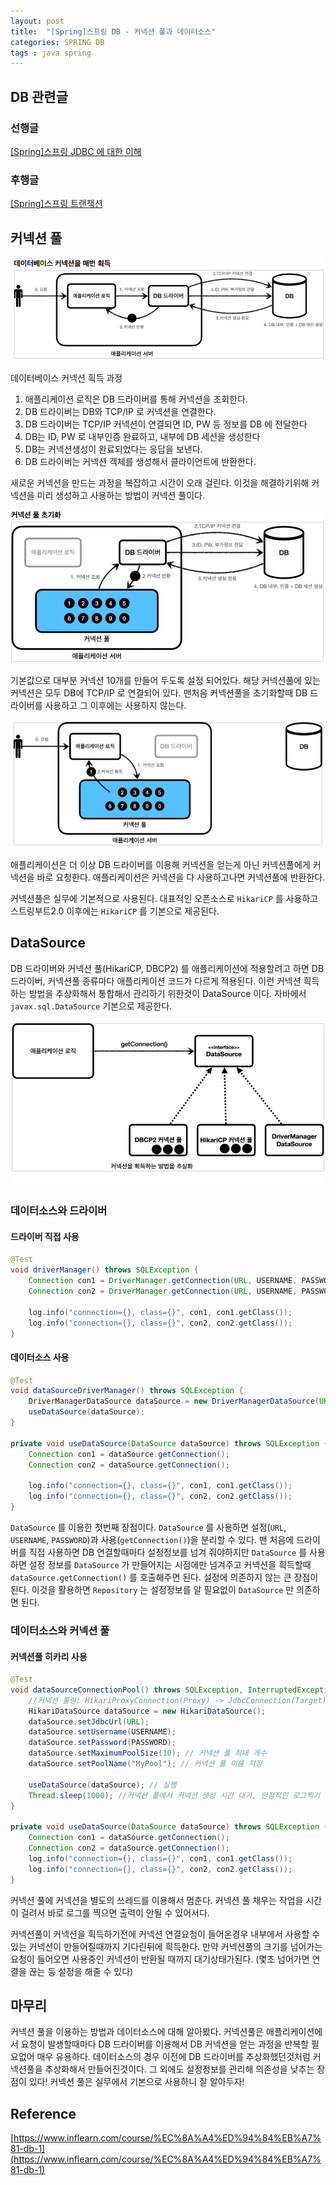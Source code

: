 ```yaml
---
layout: post
title:  "[Spring]스프링 DB - 커넥션 풀과 데이터소스"
categories: SPRING DB
tags : java spring
---
```


## DB 관련글

### 선행글

[[Spring]스프링 JDBC 에 대한 이해](../JDBC)  

### 후행글

[[Spring]스프링 트랜잭션](../트랜잭션)  


## 커넥션 풀

<img src="https://github.com/jinhoon227/jinhoon227.github.io/blob/main/assets/img/posts/spring/db/conn1.png" alt="이미지">

데이터베이스 커넥션 흭득 과정

1. 애플리케이션 로직은 DB 드라이버를 통해 커넥션을 조회한다.
2. DB 드라이버는 DB와 TCP/IP 로 커넥션을 연결한다.
3. DB 드라이버는 TCP/IP 커넥션이 연결되면 ID, PW 등 정보를 DB 에 전달한다
4. DB는 ID, PW 로 내부인증 완료하고, 내부에 DB 세션을 생성한다
5. DB는 커넥션생성이 완료되었다는 응답을 보낸다.
6. DB 드라이버는 커넥션 객체를 생성해서 클라이언트에 반환한다.

새로운 커넥션을 만드는 과정을 복잡하고 시간이 오래 걸린다. 이것을 해결하기위해 커넥션을 미리 생성하고 사용하는 방법이
커넥션 풀이다.

<img src="https://github.com/jinhoon227/jinhoon227.github.io/blob/main/assets/img/posts/spring/db/conn2.png" alt="이미지">

기본값으로 대부분 커넥션 10개를 만들어 두도록 설정 되어있다. 해당 커넥션풀에 있는 커넥션은 모두 DB에 TCP/IP 로 연결되어 있다. 
맨처음 커넥션풀을 초기화할때 DB 드라이버를 사용하고 그 이후에는 사용하지 않는다.

<img src="https://github.com/jinhoon227/jinhoon227.github.io/blob/main/assets/img/posts/spring/db/conn2-1.png" alt="이미지">

애플리케이션은 더 이상 DB 드라이버를 이용해 커넥션을 얻는게 아닌 커넥션풀에게 커넥션을 바로 요청한다.
애플리케이션은 커넥션을 다 사용하고나면 커넥션풀에 반환한다. 

커넥션풀은 실무에 기본적으로 사용된다. 대표적인 오픈소스로 `HikariCP` 를 사용하고 스트링부트2.0 이후에는 `HikariCP` 를
기본으로 제공된다.

## DataSource

DB 드라이버와 커넥션 풀(HikariCP, DBCP2) 를 애플리케이션에 적용할려고 하면 DB 드라이버, 커넥션풀 종류마다 애플리케이션
코드가 다르게 적용된다. 이런 커넥션 흭득하는 방법을 추상화해서 통합해서 관리하기 위한것이 DataSource 이다.
자바에서 `javax.sql.DataSource` 기본으로 제공한다.

<img src="https://github.com/jinhoon227/jinhoon227.github.io/blob/main/assets/img/posts/spring/db/conn3.png" alt="이미지">


### 데이터소스와 드라이버

#### 드라이버 직접 사용
```java
@Test
void driverManager() throws SQLException {
    Connection con1 = DriverManager.getConnection(URL, USERNAME, PASSWORD);
    Connection con2 = DriverManager.getConnection(URL, USERNAME, PASSWORD);
    
    log.info("connection={}, class={}", con1, con1.getClass());
    log.info("connection={}, class={}", con2, con2.getClass());
}
```

#### 데이터소스 사용
```java
@Test
void dataSourceDriverManager() throws SQLException {
    DriverManagerDataSource dataSource = new DriverManagerDataSource(URL, USERNAME, PASSWORD); 
    useDataSource(dataSource);
}

private void useDataSource(DataSource dataSource) throws SQLException {
    Connection con1 = dataSource.getConnection();
    Connection con2 = dataSource.getConnection();
    
    log.info("connection={}, class={}", con1, con1.getClass());
    log.info("connection={}, class={}", con2, con2.getClass());
}
```

`DataSource` 를 이용한 첫번째 장점이다. `DataSource` 를 사용하면 설정(`URL`, `USERNAME`, `PASSWORD`)과 사용(`getConnection()`)을 분리할 수 있다. 
맨 처음에 드라이버를 직접 사용하면 DB 연결할때마다 설정정보를 넘겨 줘야하지만
`DataSource` 를 사용하면 설정 정보를 `DataSource` 가 만들어지는 시점에만 넘겨주고
커넥션을 흭득할때 `dataSource.getConnection()` 를 호출해주면 된다.
설정에 의존하지 않는 큰 장점이 된다. 이것을 활용하면 `Repository` 는 설정정보를 알 필요없이 `DataSource` 만 의존하면 된다.

### 데이터소스와 커넥션 풀

#### 커넥션풀 히카리 사용
```java
@Test
void dataSourceConnectionPool() throws SQLException, InterruptedException {
    //커넥션 풀링: HikariProxyConnection(Proxy) -> JdbcConnection(Target)
    HikariDataSource dataSource = new HikariDataSource();
    dataSource.setJdbcUrl(URL);
    dataSource.setUsername(USERNAME);
    dataSource.setPassword(PASSWORD);
    dataSource.setMaximumPoolSize(10); // 커넥션 풀 최대 개수
    dataSource.setPoolName("MyPool"); // 커넥션 풀 이름 지정
        
    useDataSource(dataSource); // 실행
    Thread.sleep(1000); //커넥션 풀에서 커넥션 생성 시간 대기, 안정적인 로그찍기 위해 슬립걸음
}

private void useDataSource(DataSource dataSource) throws SQLException {
    Connection con1 = dataSource.getConnection();
    Connection con2 = dataSource.getConnection();
    log.info("connection={}, class={}", con1, con1.getClass());
    log.info("connection={}, class={}", con2, con2.getClass());
}
```

커넥션 풀에 커넥션을 별도의 쓰레드를 이용해서 멈춘다. 커넥션 풀 채우는 작업을 시간이 걸려서 바로 로그를 찍으면 출력이 안될 수 있어서다.

커넥션풀이 커넥션을 흭득하기전에 커넥션 연결요청이 들어온경우 내부에서 사용할 수 있는 커넥션이 만들어질때까지 기다린뒤에 흭득한다.
만약 커넥션풀의 크기를 넘어가는 요청이 들어오면 사용중인 커넥션이 반환될 때까지 대기상태가된다. (몇초 넘어가면 연결을 끊는 등
설정을 해줄 수 있다)

## 마무리

커넥션 풀을 이용하는 방법과 데이터소스에 대해 알아봤다. 커넥션풀은 애플리케이션에서 요청이 발생할때마다 DB 드라이버를 이용해서
DB 커넥션을 얻는 과정을 반복할 필요없어 매우 유용하다. 데이터소스의 경우 이전에 DB 드라이버를 추상화했던것처럼 커넥션풀을 추상화해서
만들어진것이다. 그 외에도 설정정보를 관리해 의존성을 낮추는 장점이 있다! 커넥션 풀은 실무에서 기본으로 사용하니 잘 알아두자!

## Reference

[https://www.inflearn.com/course/%EC%8A%A4%ED%94%84%EB%A7%81-db-1](https://www.inflearn.com/course/%EC%8A%A4%ED%94%84%EB%A7%81-db-1)  
